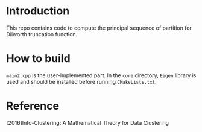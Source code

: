 # Introduction
This repo contains code to compute the principal sequence of partition for Dilworth truncation function.

# How to build
`main2.cpp` is the user-implemented part.
In the `core` directory, `Eigen` library is used and should be installed before running `CMakeLists.txt`.

# Reference
[2016]Info-Clustering: A Mathematical Theory for Data Clustering
